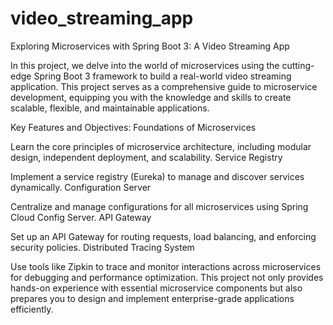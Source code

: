 ﻿# video_streaming_app

Exploring Microservices with Spring Boot 3: A Video Streaming App

In this project, we delve into the world of microservices using the cutting-edge Spring Boot 3 framework to build a real-world video streaming application. This project serves as a comprehensive guide to microservice development, equipping you with the knowledge and skills to create scalable, flexible, and maintainable applications.

Key Features and Objectives:
Foundations of Microservices

Learn the core principles of microservice architecture, including modular design, independent deployment, and scalability.
Service Registry

Implement a service registry (Eureka) to manage and discover services dynamically.
Configuration Server

Centralize and manage configurations for all microservices using Spring Cloud Config Server.
API Gateway

Set up an API Gateway for routing requests, load balancing, and enforcing security policies.
Distributed Tracing System

Use tools like Zipkin to trace and monitor interactions across microservices for debugging and performance optimization.
This project not only provides hands-on experience with essential microservice components but also prepares you to design and implement enterprise-grade applications efficiently.
